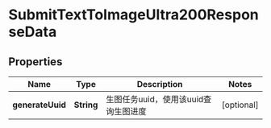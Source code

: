 

# SubmitTextToImageUltra200ResponseData


## Properties

| Name | Type | Description | Notes |
|------------ | ------------- | ------------- | -------------|
|**generateUuid** | **String** | 生图任务uuid，使用该uuid查询生图进度 |  [optional] |



